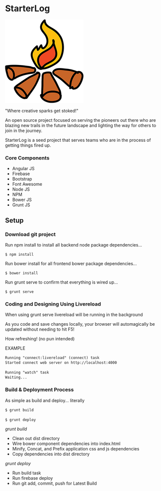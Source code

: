 # StarterLog

![Alt text](/starterlog.png?raw=true "@starterlog")

"Where creative sparks get stoked!"

An open source project focused on serving the pioneers out there who are blazing new trails in the future landscape and lighting the way for others to join in the journey.

StarterLog is a seed project that serves teams who are in the process of getting things fired up.

### Core Components

- Angular JS
- Firebase
- Bootstrap
- Font Awesome
- Node JS
- NPM
- Bower JS
- Grunt JS  

## Setup

### Download git project

Run npm install to install all backend node package dependencies...

    $ npm install

Run bower install for all frontend bower package dependencies...

    $ bower install

Run grunt serve to confirm that everything is wired up...

    $ grunt serve

### Coding and Designing Using Livereload

When using grunt serve livereload will be running in the background

As you code and save changes locally, your browser will automagically be updated without needing to hit F5!

How refreshing! (no pun intended)

EXAMPLE

    Running "connect:livereload" (connect) task
    Started connect web server on http://localhost:4000

    Running "watch" task
    Waiting...

### Build & Deployment Process

As simple as build and deploy... literally

    $ grunt build

    $ grunt deploy


*grunt build*

- Clean out dist directory
- Wire bower component dependencies into index.html
- Minify, Concat, and Prefix application css and js dependencies
- Copy dependencies into dist directory


*grunt deploy*

- Run build task
- Run firebase deploy
- Run git add, commit, push for Latest Build
